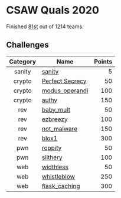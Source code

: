# CSAW Quals 2020

Finished [81st](https://ctftime.org/event/1091) out of 1214 teams.

## Challenges

| Category | Name                                         | Points |
| :------: | -------------------------------------------- | -----: |
|  sanity  | [sanity](./sanity.md)                        |      5 |
|  crypto  | [Perfect Secrecy](./crypto/secrecy.md)       |     50 |
|  crypto  | [modus_operandi](./crypto/modus_operandi.md) |    100 |
|  crypto  | [authy](./crypto/authy.md)                   |    150 |
|   rev    | [baby_mult](./rev/baby_mult.md)              |     50 |
|   rev    | [ezbreezy](./rev/ezbreezy.md)                |    100 |
|   rev    | [not_malware](./rev/not_malware.md)          |    150 |
|   rev    | [blox1](./rev/blox1.md)                      |    300 |
|   pwn    | [roppity](./pwn/roppity.md)                  |     50 |
|   pwn    | [slithery](./pwn/slithery.md)                |    100 |
|   web    | [widthless](./web/widthless.md)              |     50 |
|   web    | [whistleblow](./web/whistleblow.md)          |    250 |
|   web    | [flask_caching](./web/flask_caching.md)      |    300 |
